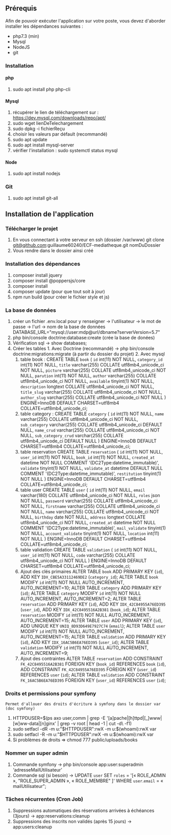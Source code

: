 ## Prérequis
Afin de pouvoir exécuter l'application sur votre poste, vous devez d'aborder installer les dépendances suivantes :
  * php7.3 (min)
  * Mysql
  * NodeJS
  * git
 
### Installation
#### php
  1. sudo apt install php php-cli

#### Mysql
  1. récupérer le lien de téléchargement sur : https://dev.mysql.com/downloads/repo/apt/
  2. sudo wget lienDeTelechargement
  3. sudo dpkg -i fichierReçu 
  4. choisir les valeurs par défault (recommandé) 
  5. sudo apt update 
  5. sudo apt install mysql-server
  6. vérifier l'installation : sudo systemctl status mysql
  
#### Node
  1. sudo apt install nodejs
  
### Git
  1. sudo apt install git-all

## Installation de l'application

### Télécharger le projet
  1. En vous connectant à votre serveur en ssh (dossier /var/www)
        git clone git@github.com:guillaume60240/ECF-mediatheque.git nomDuDossier 
  2. Vous rendre dans le dossier ainsi créé

### Installation des dépendances
  1. composer install jquery
  2. composer install @poppersjs/core
  3. composer install
  4. composer update (pour que tout soit à jour)
  5. npm run build (pour créer le fichier style et js)

### La base de données
  1. créer un fichier .env.local pour y renseigner
    -> l'utilisateur
    -> le mot de passe
    -> l'url
    -> nom de la base de données
    DATABASE_URL="mysql://user:mdp@url/dbname?serverVersion=5.7"
  2. php bin/console doctrine:database:create (crée la base de donées)
  3. Vérification sql 
    -> show databases;
  4. Créer les tables
    1. Avec Doctrine (recommandé)
        -> php bin/console doctrine:migrations:migrate (à partir du dossier du projet)
    2. Avec mysql
        1. table book :
            CREATE TABLE `book` (
                `id` int(11) NOT NULL,
                `category_id` int(11) NOT NULL,
                `title` varchar(255) COLLATE utf8mb4_unicode_ci NOT NULL,
                `picture` varchar(255) COLLATE utf8mb4_unicode_ci NOT NULL,
                `parution` int(11) NOT NULL,
                `author` varchar(255) COLLATE utf8mb4_unicode_ci NOT NULL,
                `available` tinyint(1) NOT NULL,
                `description` longtext COLLATE utf8mb4_unicode_ci NOT NULL,
                `title_slug` varchar(255) COLLATE utf8mb4_unicode_ci NOT NULL,
                `author_slug` varchar(255) COLLATE utf8mb4_unicode_ci NOT NULL
                ) ENGINE=InnoDB DEFAULT CHARSET=utf8mb4 COLLATE=utf8mb4_unicode_ci;
        2. table category :
            CREATE TABLE `category` (
                `id` int(11) NOT NULL,
                `name` varchar(255) COLLATE utf8mb4_unicode_ci NOT NULL,
                `sub_category` varchar(255) COLLATE utf8mb4_unicode_ci DEFAULT NULL,
                `name_crud` varchar(255) COLLATE utf8mb4_unicode_ci NOT NULL,
                `sub_category_crud` varchar(255) COLLATE utf8mb4_unicode_ci DEFAULT NULL
                ) ENGINE=InnoDB DEFAULT CHARSET=utf8mb4 COLLATE=utf8mb4_unicode_ci;
        3. table reservation
            CREATE TABLE `reservation` (
                `id` int(11) NOT NULL,
                `user_id` int(11) NOT NULL,
                `book_id` int(11) NOT NULL,
                `created_at` datetime NOT NULL COMMENT '(DC2Type:datetime_immutable)',
                `validate` tinyint(1) NOT NULL,
                `validate_at` datetime DEFAULT NULL COMMENT '(DC2Type:datetime_immutable)',
                `restitution` tinyint(1) NOT NULL
                ) ENGINE=InnoDB DEFAULT CHARSET=utf8mb4 COLLATE=utf8mb4_unicode_ci;
        4. table user
            CREATE TABLE `user` (
                `id` int(11) NOT NULL,
                `email` varchar(180) COLLATE utf8mb4_unicode_ci NOT NULL,
                `roles` json NOT NULL,
                `password` varchar(255) COLLATE utf8mb4_unicode_ci NOT NULL,
                `firstname` varchar(255) COLLATE utf8mb4_unicode_ci NOT NULL,
                `name` varchar(255) COLLATE utf8mb4_unicode_ci NOT NULL,
                `birthday` date NOT NULL,
                `address` longtext COLLATE utf8mb4_unicode_ci NOT NULL,
                `created_at` datetime NOT NULL COMMENT '(DC2Type:datetime_immutable)',
                `mail_validate` tinyint(1) NOT NULL,
                `account_validate` tinyint(1) NOT NULL,
                `location` int(11) NOT NULL
                ) ENGINE=InnoDB DEFAULT CHARSET=utf8mb4 COLLATE=utf8mb4_unicode_ci;
        5. table validation
            CREATE TABLE `validation` (
                `id` int(11) NOT NULL,
                `user_id` int(11) NOT NULL,
                `code` varchar(255) COLLATE utf8mb4_unicode_ci NOT NULL
                ) ENGINE=InnoDB DEFAULT CHARSET=utf8mb4 COLLATE=utf8mb4_unicode_ci;
        6. Ajout des clés primaires
            ALTER TABLE `book`
                ADD PRIMARY KEY (`id`),
                ADD KEY `IDX_CBE5A33112469DE2` (`category_id`);
            ALTER TABLE `book`
                MODIFY `id` int(11) NOT NULL AUTO_INCREMENT, AUTO_INCREMENT=10;
            ALTER TABLE `category`
                ADD PRIMARY KEY (`id`);
            ALTER TABLE `category`
                MODIFY `id` int(11) NOT NULL AUTO_INCREMENT, AUTO_INCREMENT=2;
            ALTER TABLE `reservation`
                ADD PRIMARY KEY (`id`),
                ADD KEY `IDX_42C84955A76ED395` (`user_id`),
                ADD KEY `IDX_42C8495516A2B381` (`book_id`);
            ALTER TABLE `reservation`
                MODIFY `id` int(11) NOT NULL AUTO_INCREMENT, AUTO_INCREMENT=15;
            ALTER TABLE `user`
                ADD PRIMARY KEY (`id`),
                ADD UNIQUE KEY `UNIQ_8D93D649E7927C74` (`email`);
            ALTER TABLE `user`
                MODIFY `id` int(11) NOT NULL AUTO_INCREMENT, AUTO_INCREMENT=15;
            ALTER TABLE `validation`
                ADD PRIMARY KEY (`id`),
                ADD KEY `IDX_16AC5B6EA76ED395` (`user_id`);
            ALTER TABLE `validation`
                MODIFY `id` int(11) NOT NULL AUTO_INCREMENT, AUTO_INCREMENT=9;
        7. Ajout des contraintes
            ALTER TABLE `reservation`
                ADD CONSTRAINT `FK_42C8495516A2B381` FOREIGN KEY (`book_id`) REFERENCES `book` (`id`),
                ADD CONSTRAINT `FK_42C84955A76ED395` FOREIGN KEY (`user_id`) REFERENCES `user` (`id`);
            ALTER TABLE `validation`
                ADD CONSTRAINT `FK_16AC5B6EA76ED395` FOREIGN KEY (`user_id`) REFERENCES `user` (`id`);   

### Droits et permissions pour symfony
    Permet d'allouer des droits d'écriture à symfony dans le dossier var (doc symfony)
  1. HTTPDUSER=$(ps axo user,comm | grep -E '[a]pache|[h]ttpd|[_]www|[w]ww-data|[n]ginx' | grep -v root | head -1 | cut -d\  -f1)
  2. sudo setfacl -dR -m u:"$HTTPDUSER":rwX -m u:$(whoami):rwX var
  3. sudo setfacl -R -m u:"$HTTPDUSER":rwX -m u:$(whoami):rwX var
  4. Si problèmes de droits => chmod 777 public/uploads/books

### Nommer un super admin
  1. Commande symfony 
    -> php bin/console app:user:superadmin ‘adresseMailUtilisateur’
  2. Commande sql (si besoin)
    -> UPDATE `user` SET `roles` = '[« ROLE_ADMIN », "ROLE_SUPER_ADMIN », « ROLE_MEMBRE" ]' WHERE `user`.`email` = « mailUtilisateur";

### Tâches récurrentes (Cron Job)
  1. Suppressions automatiques des réservations arrivées à échéances (3jours)
    -> app:reservations:cleanup
  2. Suppressions des inscrits non validés (après 15 jours)
    -> app:users:cleanup
